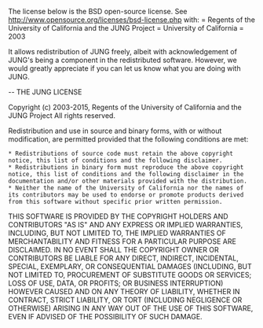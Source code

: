 The license below is the BSD open-source license. See 
	http://www.opensource.org/licenses/bsd-license.php
with:
	<OWNER> = Regents of the University of California and the JUNG Project
	<ORGANIZATION> = University of California
	<YEAR> = 2003 

It allows redistribution of JUNG freely, albeit with acknowledgement of JUNG's being a component in the redistributed software. However, we would greatly appreciate if you can let us know what you are doing with JUNG.

--
THE JUNG LICENSE

Copyright (c) 2003-2015,  Regents of the University of California and the JUNG Project 
All rights reserved.

Redistribution and use in source and binary forms, with or without modification, are permitted provided that the following conditions are met:

    * Redistributions of source code must retain the above copyright notice, this list of conditions and the following disclaimer.
    * Redistributions in binary form must reproduce the above copyright notice, this list of conditions and the following disclaimer in the documentation and/or other materials provided with the distribution.
    * Neither the name of the University of California nor the names of its contributors may be used to endorse or promote products derived from this software without specific prior written permission.

THIS SOFTWARE IS PROVIDED BY THE COPYRIGHT HOLDERS AND CONTRIBUTORS "AS IS" AND ANY EXPRESS OR IMPLIED WARRANTIES, INCLUDING, BUT NOT LIMITED TO, THE IMPLIED WARRANTIES OF MERCHANTABILITY AND FITNESS FOR A PARTICULAR PURPOSE ARE DISCLAIMED. IN NO EVENT SHALL THE COPYRIGHT OWNER OR CONTRIBUTORS BE LIABLE FOR ANY DIRECT, INDIRECT, INCIDENTAL, SPECIAL, EXEMPLARY, OR CONSEQUENTIAL DAMAGES (INCLUDING, BUT NOT LIMITED TO, PROCUREMENT OF SUBSTITUTE GOODS OR SERVICES; LOSS OF USE, DATA, OR PROFITS; OR BUSINESS INTERRUPTION) HOWEVER CAUSED AND ON ANY THEORY OF LIABILITY, WHETHER IN CONTRACT, STRICT LIABILITY, OR TORT (INCLUDING NEGLIGENCE OR OTHERWISE) ARISING IN ANY WAY OUT OF THE USE OF THIS SOFTWARE, EVEN IF ADVISED OF THE POSSIBILITY OF SUCH DAMAGE.

